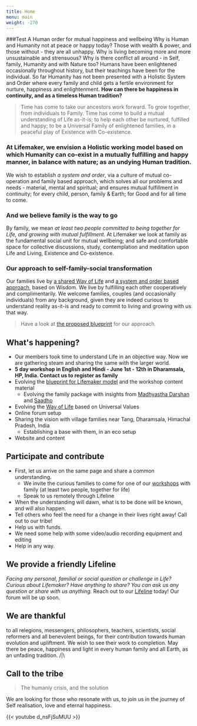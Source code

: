 ```yaml
---
title: Home
menu: main
weight: -270
---
```

###Test A Human order for mutual happiness and wellbeing
Why is Human and Humanity not at peace or happy today? Those with wealth & power, and those without - they are all unhappy. Why is living becoming more and more unsustainable and strensuous? Why is there conflict all around - in Self, family, Humanity and with Nature too? Humans have been enlightened occasionally throughout history, but their teachings have been for the individual. So far Humanity has not been presented with a Holistic System and Order where every family and child gets a fertile environment for nurture, happiness and enlightenment. **How can there be happiness in continuity, and as a timeless Human tradition?** 

> Time has come to take our ancestors work forward. To grow together, from individuals to Family. Time has come to build a mutual understanding of Life as-it-is; to help each other be nurtured, fulfilled and happy; to be a Universal Family of enlightened families, in a peaceful play of Existence with Co-existence.

### At Lifemaker, we envision a Holistic working model based on which Humanity can co-exist in a mutually fulfilling and happy manner, in balance with nature; as an undying Human tradition. 

We wish to establish *a system and order*, via a culture of mutual co-operation and family based approach, which solves all our problems and needs - material, mental and spiritual; and ensures mutual fulfillment in continuity; for every child, person, family & Earth; for Good and for all time to come.

### And we believe family is the way to go 
By family, we mean *at least two people committed to being together for Life, and growing with mutual fulfillment.*
At Lifemaker we look at family as the fundamental social unit for mutual wellbeing; and safe and comfortable space for collective discussions, study, contemplation and meditation upon Life and Living, Existence and Co-existence.

### Our approach to self-family-social transformation

Our families live by [a shared Way of Life](/values) and [a system and order based approach](/post/approach), based on Wisdom. We live by fulfilling each other cooperatively and complimentarily. We welcome families, couples (and occasionally individuals) from any background, given they are indeed curious to understand reality as-it-is and ready to commit to living and growing with us that way. 

> Have a look at [the proposed blueprint](/post/approach) for our approach.

## What's happening?
- Our members took time to understand Life in an objective way. Now we are gathering steam and sharing the same with the larger world.
- **5 day workshop in English and Hindi - June 1st - 12th in Dharamsala, HP, India. Contact us to register as family**
- Evolving the [blueprint for Lifemaker model](/post/approach) and the workshop content material
  - Evolving the family package with insights from [Madhyastha Darshan](http://madhyasth-darshan.info/) and [Saadho](http://saadhosangha.org/) 
- Evolving the [Way of Life](/values) based on Universal Values
- Online forum setup
- Sharing the vision with village families near Tang, Dharamsala, Himachal Pradesh, India
  - Establishing a base with them, in an eco setup
- Website and content

## Participate and contribute
* First, let us arrive on the same page and share a common understanding.
  * We invite the curious families to come for one of our [workshops](/workshops-and-retreats/) with family (at least two people, together for life)
  * Speak to us remotely through Lifeline
* When the understanding will dawn, what is to be done will be known, and will also happen.
* Tell others who feel the need for a change in their lives right away! Call out to our tribe!
* Help us with funds.
* We need some help with some video/audio recording equipment and editing
* Help in any way.

## We provide a friendly Lifeline

*Facing any personal, familial or social question or challenge in Life? Curious about Lifemaker? Have anything to share? You can ask us any question or share with us anything.* 
Reach out to our [Lifeline](/lifeline) today! Our forum will be up soon. 

## We are thankful 
to all relegions, messengers, philosophers, teachers, scientists, social reformers and all benevolent beings, for their contribution towards human evolution and upliftment. We wish to see their work to completion. May there be peace, happiness and light in every human family and all Earth, as an unfading tradition. /|\\

## Call to the tribe

> The humanly crisis, and the solution

We are looking for those who resonate with us, to join us in the journey of Self realisation, love and eternal happiness.

{{< youtube d_nsFjSuMUU >}}
